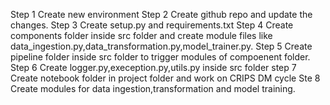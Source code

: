 Step 1 Create new environment
Step 2 Create github repo and update the changes.
Step 3 Create setup.py and requirements.txt
Step 4 Create components folder inside src folder and create module files like data_ingestion.py,data_transformation.py,model_trainer.py.
Step 5 Create pipeline folder inside src folder to trigger modules of compoenent folder.
Step 6 Create logger.py,exeception.py,utils.py inside src folder
step 7  Create notebook folder in project folder and work on CRIPS DM cycle
Ste 8  Create modules for data ingestion,transformation and model training.
